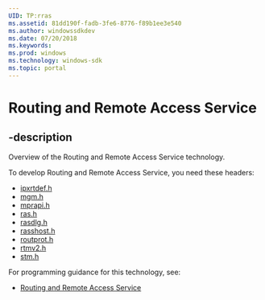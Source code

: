 ```yaml
---
UID: TP:rras
ms.assetid: 81dd190f-fadb-3fe6-8776-f89b1ee3e540
ms.author: windowssdkdev
ms.date: 07/20/2018
ms.keywords: 
ms.prod: windows
ms.technology: windows-sdk
ms.topic: portal
---
```


# Routing and Remote Access Service

## -description

Overview of the Routing and Remote Access Service technology.

To develop Routing and Remote Access Service, you need these headers:

 * [ipxrtdef.h](../ipxrtdef/index.md)
 * [mgm.h](../mgm/index.md)
 * [mprapi.h](../mprapi/index.md)
 * [ras.h](../ras/index.md)
 * [rasdlg.h](../rasdlg/index.md)
 * [rasshost.h](../rasshost/index.md)
 * [routprot.h](../routprot/index.md)
 * [rtmv2.h](../rtmv2/index.md)
 * [stm.h](../stm/index.md)

For programming guidance for this technology, see:
* [Routing and Remote Access Service](/windows/desktop/rras)

